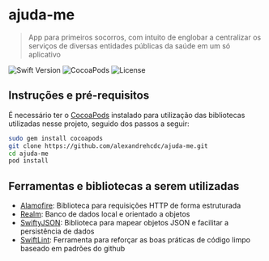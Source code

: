 # ajuda-me
> App para primeiros socorros, com intuito de englobar a centralizar os serviços de diversas entidades públicas da saúde em um só aplicativo

![Swift Version](https://img.shields.io/badge/swift-4.1-orange.svg?style=flat-square)
![CocoaPods](https://img.shields.io/cocoapods/v/AFNetworking.svg?style=flat-square)
![License](https://img.shields.io/github/license/mashape/apistatus.svg?style=flat-square)

## Instruções e pré-requisitos

É necessário ter o [CocoaPods](https://cocoapods.org/) instalado para utilização das bibliotecas utilizadas nesse projeto, seguido dos passos a seguir:

```bash
sudo gem install cocoapods
git clone https://github.com/alexandrehcdc/ajuda-me.git
cd ajuda-me
pod install
```

## Ferramentas e bibliotecas a serem utilizadas
* [Alamofire](https://github.com/Alamofire/Alamofire): Biblioteca para requisições HTTP de forma estruturada
* [Realm](https://github.com/realm/realm-cocoa): Banco de dados local e orientado a objetos
* [SwiftyJSON](https://github.com/SwiftyJSON/SwiftyJSON): Biblioteca para mapear objetos JSON e facilitar a persistência de dados
* [SwiftLint](https://github.com/realm/SwiftLint): Ferramenta para reforçar as boas práticas de código limpo baseado em padrões do github
